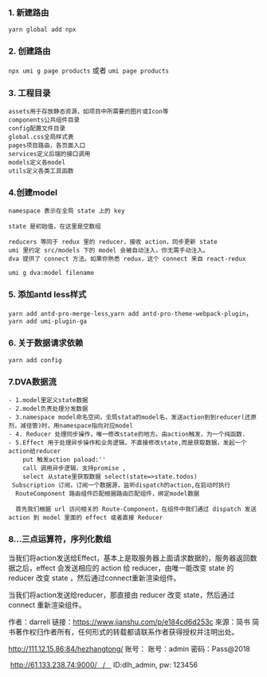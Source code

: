 ### 1. 新建路由
 `yarn global add npx`
### 2. 创建路由
`npx umi g page products` 或者 `umi page products`

### 3. 工程目录
    assets用于存放静态资源，如项目中所需要的图片或Icon等
    components公共组件目录
    config配置文件目录
    global.css全局样式表
    pages项目路由，各页面入口
    services定义后端的接口调用
    models定义各model
    utils定义各类工具函数
### 4.创建model
    namespace 表示在全局 state 上的 key

    state 是初始值，在这里是空数组

    reducers 等同于 redux 里的 reducer，接收 action，同步更新 state
    umi 里约定 src/models 下的 model 会被自动注入，你无需手动注入。
    dva 提供了 connect 方法。如果你熟悉 redux，这个 connect 来自 react-redux
`umi g dva:model filename`
### 5. 添加antd less样式
 `yarn add antd-pro-merge-less`,`yarn add antd-pro-theme-webpack-plugin`，`yarn add umi-plugin-ga`
### 6. 关于数据请求依赖
`yarn add config`
### 7.DVA数据流
    - 1.model里定义state数据
    - 2.model负责处理分发数据
    - 3.namespace model命名空间，全局stata的model名，发送action到到reducer(还原剂，减径管)时，用namespace指向对应model
    - 4. Reducer 处理同步操作，唯一修改state的地方。由action触发，为一个纯函数.
    - 5.Effect 用于处理异步操作和业务逻辑，不直接修改state,而是获取数据，发起一个action给reducer
        put 触发action paload:''
        call 调用异步逻辑，支持promise ,
        select 从state里获取数据 select(state=>state.todos)
     Subscription 订阅，订阅一个数据源，监听dispatch的action,在启动时执行
      RouteComponent 路由组件匹配根据路由匹配组件，绑定model数据

      首先我们根据 url 访问相关的 Route-Component，在组件中我们通过 dispatch 发送 action 到 model 里面的 effect 或者直接 Reducer
### 8...三点运算符，序列化数组
当我们将action发送给Effect，基本上是取服务器上面请求数据的，服务器返回数据之后，effect 会发送相应的 action 给 reducer，由唯一能改变 state 的 reducer 改变 state ，然后通过connect重新渲染组件。

当我们将action发送给reducer，那直接由 reducer 改变 state，然后通过 connect 重新渲染组件。

作者：darrell
链接：https://www.jianshu.com/p/e184cd6d253c
來源：简书
简书著作权归作者所有，任何形式的转载都请联系作者获得授权并注明出处。

        


http://111.12.15.86:84/hezhangtong/
账号：
账号：admin 密码：Pass@2018

 http://61.133.238.74:9000/   /   
ID:dlh_admin, pw: 123456